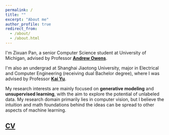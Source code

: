 ```yaml
---
permalink: /
title: ""
excerpt: "About me"
author_profile: true
redirect_from: 
  - /about/
  - /about.html
---
```


I'm Zixuan Pan, a senior Computer Science student at University of Michigan, advised by Professor **[Andrew Owens](https://andrewowens.com/)**.

I'm also an undergrad at Shanghai Jiaotong University, major in Electrical and Computer Engineering (receiving dual Bachelor degree), where I was advised by Professor **[Kai Yu](https://x-lance.sjtu.edu.cn/en/members/kai_yu)**.

My research interests are mainly focused on **generative modeling** and **unsupervised learning**, with the aim to explore the potential of unlabeled data. My research domain primarily lies in computer vision, but I believe the intuition and math foundations behind the ideas can be spread to other aspects of machine learning. 

## [CV](https://zxp46.github.io/files/CV.pdf)

